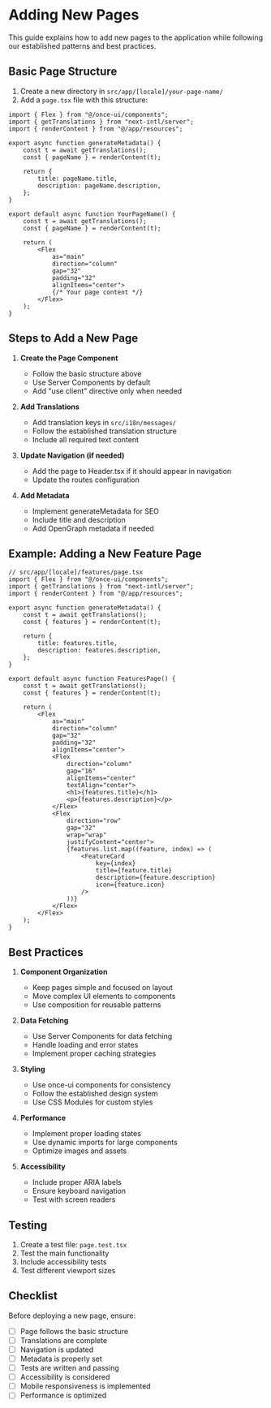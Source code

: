 # Adding New Pages

This guide explains how to add new pages to the application while following our established patterns and best practices.

## Basic Page Structure

1. Create a new directory in `src/app/[locale]/your-page-name/`
2. Add a `page.tsx` file with this structure:

```tsx
import { Flex } from "@/once-ui/components";
import { getTranslations } from "next-intl/server";
import { renderContent } from "@/app/resources";

export async function generateMetadata() {
    const t = await getTranslations();
    const { pageName } = renderContent(t);

    return {
        title: pageName.title,
        description: pageName.description,
    };
}

export default async function YourPageName() {
    const t = await getTranslations();
    const { pageName } = renderContent(t);

    return (
        <Flex
            as="main"
            direction="column"
            gap="32"
            padding="32"
            alignItems="center">
            {/* Your page content */}
        </Flex>
    );
}
```

## Steps to Add a New Page

1. **Create the Page Component**
   - Follow the basic structure above
   - Use Server Components by default
   - Add "use client" directive only when needed

2. **Add Translations**
   - Add translation keys in `src/i18n/messages/`
   - Follow the established translation structure
   - Include all required text content

3. **Update Navigation (if needed)**
   - Add the page to Header.tsx if it should appear in navigation
   - Update the routes configuration

4. **Add Metadata**
   - Implement generateMetadata for SEO
   - Include title and description
   - Add OpenGraph metadata if needed

## Example: Adding a New Feature Page

```tsx
// src/app/[locale]/features/page.tsx
import { Flex } from "@/once-ui/components";
import { getTranslations } from "next-intl/server";
import { renderContent } from "@/app/resources";

export async function generateMetadata() {
    const t = await getTranslations();
    const { features } = renderContent(t);

    return {
        title: features.title,
        description: features.description,
    };
}

export default async function FeaturesPage() {
    const t = await getTranslations();
    const { features } = renderContent(t);

    return (
        <Flex
            as="main"
            direction="column"
            gap="32"
            padding="32"
            alignItems="center">
            <Flex
                direction="column"
                gap="16"
                alignItems="center"
                textAlign="center">
                <h1>{features.title}</h1>
                <p>{features.description}</p>
            </Flex>
            <Flex
                direction="row"
                gap="32"
                wrap="wrap"
                justifyContent="center">
                {features.list.map((feature, index) => (
                    <FeatureCard
                        key={index}
                        title={feature.title}
                        description={feature.description}
                        icon={feature.icon}
                    />
                ))}
            </Flex>
        </Flex>
    );
}
```

## Best Practices

1. **Component Organization**
   - Keep pages simple and focused on layout
   - Move complex UI elements to components
   - Use composition for reusable patterns

2. **Data Fetching**
   - Use Server Components for data fetching
   - Handle loading and error states
   - Implement proper caching strategies

3. **Styling**
   - Use once-ui components for consistency
   - Follow the established design system
   - Use CSS Modules for custom styles

4. **Performance**
   - Implement proper loading states
   - Use dynamic imports for large components
   - Optimize images and assets

5. **Accessibility**
   - Include proper ARIA labels
   - Ensure keyboard navigation
   - Test with screen readers

## Testing

1. Create a test file: `page.test.tsx`
2. Test the main functionality
3. Include accessibility tests
4. Test different viewport sizes

## Checklist

Before deploying a new page, ensure:

- [ ] Page follows the basic structure
- [ ] Translations are complete
- [ ] Navigation is updated
- [ ] Metadata is properly set
- [ ] Tests are written and passing
- [ ] Accessibility is considered
- [ ] Mobile responsiveness is implemented
- [ ] Performance is optimized
